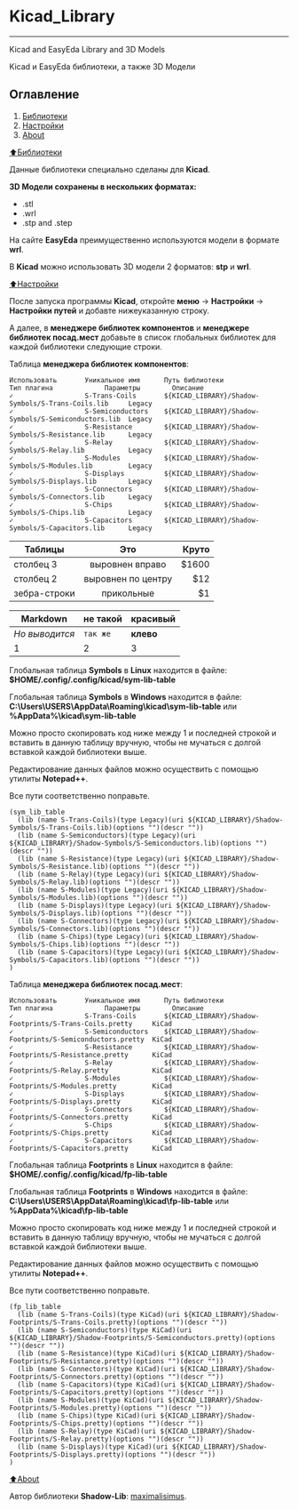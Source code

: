 # Kicad_Library

****************************

Kicad and EasyEda Library and 3D Models

Kicad и EasyEda библиотеки, а также 3D Модели

## Оглавление

1. [Библиотеки](#Библиотеки)
2. [Настройки](#Настройки)
3. [About](#About)

[:arrow_up:Библиотеки](#Библиотеки)

Данные библиотеки специально сделаны для **Kicad**.

**3D Модели сохранены в нескольких форматах:**
* .stl
* .wrl
* .stp and .step

На сайте **EasyEda** преимущественно используются модели в формате **wrl**.

В **Kicad** можно использовать 3D модели 2 форматов: **stp** и **wrl**.

[:arrow_up:Настройки](#Настройки)

После запуска программы **Kicad**, откройте **меню** -> **Настройки** -> **Настройки путей** и добавте нижеуказанную строку.

А далее, в **менеджере библиотек компонентов** и **менеджере библиотек посад.мест** добавьте в список глобальных библиотек для каждой библиотеки следующие строки.

Таблица **менеджера библиотек компонентов**:
```
Использовать       Уникальное имя      Путь библиотеки                                       Тип плагина             Параметры        Описание
✓                  S-Trans-Coils       ${KICAD_LIBRARY}/Shadow-Symbols/S-Trans-Coils.lib     Legacy
✓                  S-Semiconductors    ${KICAD_LIBRARY}/Shadow-Symbols/S-Semiconductors.lib  Legacy
✓                  S-Resistance        ${KICAD_LIBRARY}/Shadow-Symbols/S-Resistance.lib      Legacy
✓                  S-Relay             ${KICAD_LIBRARY}/Shadow-Symbols/S-Relay.lib           Legacy
✓                  S-Modules           ${KICAD_LIBRARY}/Shadow-Symbols/S-Modules.lib         Legacy
✓                  S-Displays          ${KICAD_LIBRARY}/Shadow-Symbols/S-Displays.lib        Legacy
✓                  S-Connectors        ${KICAD_LIBRARY}/Shadow-Symbols/S-Connectors.lib      Legacy
✓                  S-Chips             ${KICAD_LIBRARY}/Shadow-Symbols/S-Chips.lib           Legacy
✓                  S-Capacitors        ${KICAD_LIBRARY}/Shadow-Symbols/S-Capacitors.lib      Legacy
```

| Таблицы       | Это                | Круто |
| ------------- |:------------------:| -----:|
| столбец 3     | выровнен вправо    | $1600 |
| столбец 2     | выровнен по центру |   $12 |
| зебра-строки  | прикольные         |    $1 |

Markdown | не такой | красивый
--- | --- | ---
*Но выводится* | `так же` | **клево**
1 | 2 | 3

Глобальная таблица **Symbols** в **Linux** находится в файле: **$HOME/.config/.config/kicad/sym-lib-table**

Глобальная таблица **Symbols** в **Windows** находится в файле: **C:\Users\USERS\AppData\Roaming\kicad\sym-lib-table** или **%AppData%\kicad\sym-lib-table**

Можно просто скопировать код ниже между 1 и последней строкой и вставить в данную таблицу вручную, чтобы не мучаться с долгой вставкой каждой библиотеки выше.

Редактирование данных файлов можно осуществить с помощью утилиты **Notepad++**.

Все пути соответственно поправьте.
```
(sym_lib_table
  (lib (name S-Trans-Coils)(type Legacy)(uri ${KICAD_LIBRARY}/Shadow-Symbols/S-Trans-Coils.lib)(options "")(descr ""))
  (lib (name S-Semiconductors)(type Legacy)(uri ${KICAD_LIBRARY}/Shadow-Symbols/S-Semiconductors.lib)(options "")(descr ""))
  (lib (name S-Resistance)(type Legacy)(uri ${KICAD_LIBRARY}/Shadow-Symbols/S-Resistance.lib)(options "")(descr ""))
  (lib (name S-Relay)(type Legacy)(uri ${KICAD_LIBRARY}/Shadow-Symbols/S-Relay.lib)(options "")(descr ""))
  (lib (name S-Modules)(type Legacy)(uri ${KICAD_LIBRARY}/Shadow-Symbols/S-Modules.lib)(options "")(descr ""))
  (lib (name S-Displays)(type Legacy)(uri ${KICAD_LIBRARY}/Shadow-Symbols/S-Displays.lib)(options "")(descr ""))
  (lib (name S-Connectors)(type Legacy)(uri ${KICAD_LIBRARY}/Shadow-Symbols/S-Connectors.lib)(options "")(descr ""))
  (lib (name S-Chips)(type Legacy)(uri ${KICAD_LIBRARY}/Shadow-Symbols/S-Chips.lib)(options "")(descr ""))
  (lib (name S-Capacitors)(type Legacy)(uri ${KICAD_LIBRARY}/Shadow-Symbols/S-Capacitors.lib)(options "")(descr ""))
)
```

Таблица **менеджера библиотек посад.мест**:
```
Использовать       Уникальное имя      Путь библиотеки                                             Тип плагина             Параметры        Описание
✓                  S-Trans-Coils       ${KICAD_LIBRARY}/Shadow-Footprints/S-Trans-Coils.pretty     KiCad
✓                  S-Semiconductors    ${KICAD_LIBRARY}/Shadow-Footprints/S-Semiconductors.pretty  KiCad
✓                  S-Resistance        ${KICAD_LIBRARY}/Shadow-Footprints/S-Resistance.pretty      KiCad
✓                  S-Relay             ${KICAD_LIBRARY}/Shadow-Footprints/S-Relay.pretty           KiCad
✓                  S-Modules           ${KICAD_LIBRARY}/Shadow-Footprints/S-Modules.pretty         KiCad
✓                  S-Displays          ${KICAD_LIBRARY}/Shadow-Footprints/S-Displays.pretty        KiCad
✓                  S-Connectors        ${KICAD_LIBRARY}/Shadow-Footprints/S-Connectors.pretty      KiCad
✓                  S-Chips             ${KICAD_LIBRARY}/Shadow-Footprints/S-Chips.pretty           KiCad
✓                  S-Capacitors        ${KICAD_LIBRARY}/Shadow-Footprints/S-Capacitors.pretty      KiCad
```

Глобальная таблица **Footprints** в **Linux** находится в файле: **$HOME/.config/.config/kicad/fp-lib-table**

Глобальная таблица **Footprints** в **Windows** находится в файле: **C:\Users\USERS\AppData\Roaming\kicad\fp-lib-table** или **%AppData%\kicad\fp-lib-table**

Можно просто скопировать код ниже между 1 и последней строкой и вставить в данную таблицу вручную, чтобы не мучаться с долгой вставкой каждой библиотеки выше.

Редактирование данных файлов можно осуществить с помощью утилиты **Notepad++**.

Все пути соответственно поправьте.

```
(fp_lib_table
  (lib (name S-Trans-Coils)(type KiCad)(uri ${KICAD_LIBRARY}/Shadow-Footprints/S-Trans-Coils.pretty)(options "")(descr ""))
  (lib (name S-Semiconductors)(type KiCad)(uri ${KICAD_LIBRARY}/Shadow-Footprints/S-Semiconductors.pretty)(options "")(descr ""))
  (lib (name S-Resistance)(type KiCad)(uri ${KICAD_LIBRARY}/Shadow-Footprints/S-Resistance.pretty)(options "")(descr ""))
  (lib (name S-Connectors)(type KiCad)(uri ${KICAD_LIBRARY}/Shadow-Footprints/S-Connectors.pretty)(options "")(descr ""))
  (lib (name S-Capacitors)(type KiCad)(uri ${KICAD_LIBRARY}/Shadow-Footprints/S-Capacitors.pretty)(options "")(descr ""))
  (lib (name S-Modules)(type KiCad)(uri ${KICAD_LIBRARY}/Shadow-Footprints/S-Modules.pretty)(options "")(descr ""))
  (lib (name S-Chips)(type KiCad)(uri ${KICAD_LIBRARY}/Shadow-Footprints/S-Chips.pretty)(options "")(descr ""))
  (lib (name S-Relay)(type KiCad)(uri ${KICAD_LIBRARY}/Shadow-Footprints/S-Relay.pretty)(options "")(descr ""))
  (lib (name S-Displays)(type KiCad)(uri ${KICAD_LIBRARY}/Shadow-Footprints/S-Displays.pretty)(options "")(descr ""))
)
```


[:arrow_up:About](#About)

Автор библиотеки **Shadow-Lib**: [maximalisimus](https://github.com/maximalisimus).

